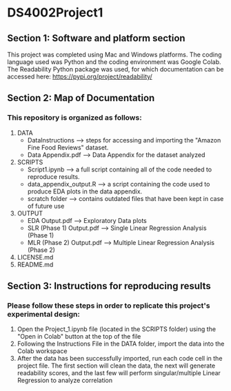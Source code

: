 # DS4002Project1

## Section 1: Software and platform section

This project was completed using Mac and Windows platforms. The coding language used was Python and the coding environment was Google Colab. The Readability Python package was used, for which documentation can be accessed here: https://pypi.org/project/readability/

## Section 2: Map of Documentation

### This repository is organized as follows:

1. DATA
    - DataInstructions --> steps for accessing and importing the "Amazon Fine Food Reviews" dataset.
    - Data Appendix.pdf --> Data Appendix for the dataset analyzed
2. SCRIPTS
    - Script1.ipynb --> a full script containing all of the code needed to reproduce results.
    - data_appendix_output.R --> a script containing the code used to produce EDA plots in the data appendix.
    - scratch folder --> contains outdated files that have been kept in case of future use
3. OUTPUT
    - EDA Output.pdf --> Exploratory Data plots
    - SLR (Phase 1) Output.pdf --> Single Linear Regression Analysis (Phase 1)
    - MLR (Phase 2) Output.pdf --> Multiple Linear Regression Analysis (Phase 2)
4. LICENSE.md
5. README.md


## Section 3: Instructions for reproducing results

### Please follow these steps in order to replicate this project's experimental design:

1. Open the Project_1.ipynb file (located in the SCRIPTS folder) using the "Open in Colab" button at the top of the file
2. Following the Instructions File in the DATA folder, import the data into the Colab workspace
3. After the data has been successfully imported, run each code cell in the project file. The first section will clean the data, the next will generate readability scores, and the last few will perform singular/multiple Linear Regression to analyze correlation
